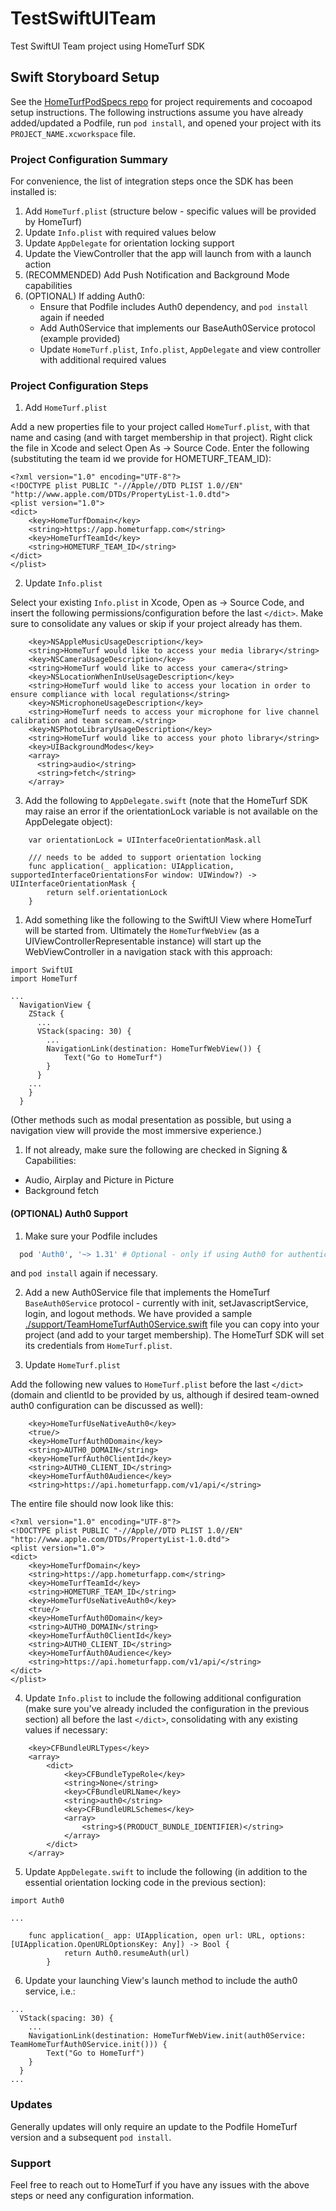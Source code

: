 # TestSwiftUITeam
Test SwiftUI Team project using HomeTurf SDK

## Swift Storyboard Setup

See the [HomeTurfPodSpecs repo](https://github.com/HomeTurf-LLC/hometurfpodspecs) for project requirements and cocoapod setup instructions. The following instructions assume you have already added/updated a Podfile, run `pod install`, and opened your project with its `PROJECT_NAME.xcworkspace` file.

### Project Configuration Summary

For convenience, the list of integration steps once the SDK has been installed is:

1. Add `HomeTurf.plist` (structure below - specific values will be provided by HomeTurf)
2. Update `Info.plist` with required values below
3. Update `AppDelegate` for orientation locking support
4. Update the ViewController that the app will launch from with a launch action
5. (RECOMMENDED) Add Push Notification and Background Mode capabilities
6. (OPTIONAL) If adding Auth0:
   - Ensure that Podfile includes Auth0 dependency, and `pod install` again if needed
   - Add Auth0Service that implements our BaseAuth0Service protocol (example provided)
   - Update `HomeTurf.plist`, `Info.plist`, `AppDelegate` and view controller with additional required values

### Project Configuration Steps

1. Add `HomeTurf.plist`

Add a new properties file to your project called `HomeTurf.plist`, with that name and casing (and with target membership in that project). Right click the file in Xcode and select Open As -> Source Code. Enter the following (substituting the team id we provide for HOMETURF_TEAM_ID):

```
<?xml version="1.0" encoding="UTF-8"?>
<!DOCTYPE plist PUBLIC "-//Apple//DTD PLIST 1.0//EN" "http://www.apple.com/DTDs/PropertyList-1.0.dtd">
<plist version="1.0">
<dict>
    <key>HomeTurfDomain</key>
    <string>https://app.hometurfapp.com</string>
    <key>HomeTurfTeamId</key>
    <string>HOMETURF_TEAM_ID</string>
</dict>
</plist>
```

2. Update `Info.plist`

Select your existing `Info.plist` in Xcode, Open as -> Source Code, and insert the following permissions/configuration before the last `</dict>`. Make sure to consolidate any values or skip if your project already has them.

```
    <key>NSAppleMusicUsageDescription</key>
    <string>HomeTurf would like to access your media library</string>
    <key>NSCameraUsageDescription</key>
    <string>HomeTurf would like to access your camera</string>
    <key>NSLocationWhenInUseUsageDescription</key>
    <string>HomeTurf would like to access your location in order to ensure compliance with local regulations</string>
    <key>NSMicrophoneUsageDescription</key>
    <string>HomeTurf needs to access your microphone for live channel calibration and team scream.</string>
    <key>NSPhotoLibraryUsageDescription</key>
    <string>HomeTurf would like to access your photo library</string>
    <key>UIBackgroundModes</key>
    <array>
      <string>audio</string>
      <string>fetch</string>
    </array>
```

3. Add the following to `AppDelegate.swift` (note that the HomeTurf SDK may raise an error if the orientationLock variable is not available on the AppDelegate object):

```
    var orientationLock = UIInterfaceOrientationMask.all

    /// needs to be added to support orientation locking
    func application(_ application: UIApplication, supportedInterfaceOrientationsFor window: UIWindow?) -> UIInterfaceOrientationMask {
        return self.orientationLock
    }
```

1. Add something like the following to the SwiftUI View where HomeTurf will be started from. Ultimately the `HomeTurfWebView` (as a UIViewControllerRepresentable instance) will start up the WebViewController in a navigation stack with this approach:

```
import SwiftUI
import HomeTurf

...
  NavigationView {
    ZStack {
      ...
      VStack(spacing: 30) {
        ...
        NavigationLink(destination: HomeTurfWebView()) {
            Text("Go to HomeTurf")
        }
      }
    ...
    }
  }
```

(Other methods such as modal presentation as possible, but using a navigation view will provide the most immersive experience.)

1. If not already, make sure the following are checked in Signing & Capabilities:

- Audio, Airplay and Picture in Picture
- Background fetch

#### (OPTIONAL) Auth0 Support

1. Make sure your Podfile includes 

```.sh
  pod 'Auth0', '~> 1.31' # Optional - only if using Auth0 for authentication
```

and `pod install` again if necessary.

2. Add a new Auth0Service file that implements the HomeTurf `BaseAuth0Service` protocol - currently with init, setJavascriptService, login, and logout methods. We have provided a sample [./support/TeamHomeTurfAuth0Service.swift](./TeamHomeTurfAuth0Service.swift) file you can copy into your project (and add to your target membership). The HomeTurf SDK will set its credentials from `HomeTurf.plist`.

3. Update `HomeTurf.plist`

Add the following new values to `HomeTurf.plist` before the last `</dict>` (domain and clientId to be provided by us, although if desired team-owned auth0 configuration can be discussed as well):

```
    <key>HomeTurfUseNativeAuth0</key>
    <true/>
    <key>HomeTurfAuth0Domain</key>
    <string>AUTH0_DOMAIN</string>
    <key>HomeTurfAuth0ClientId</key>
    <string>AUTH0_CLIENT_ID</string>
    <key>HomeTurfAuth0Audience</key>
    <string>https://api.hometurfapp.com/v1/api/</string>
```

The entire file should now look like this:

```
<?xml version="1.0" encoding="UTF-8"?>
<!DOCTYPE plist PUBLIC "-//Apple//DTD PLIST 1.0//EN" "http://www.apple.com/DTDs/PropertyList-1.0.dtd">
<plist version="1.0">
<dict>
    <key>HomeTurfDomain</key>
    <string>https://app.hometurfapp.com</string>
    <key>HomeTurfTeamId</key>
    <string>HOMETURF_TEAM_ID</string>
    <key>HomeTurfUseNativeAuth0</key>
    <true/>
    <key>HomeTurfAuth0Domain</key>
    <string>AUTH0_DOMAIN</string>
    <key>HomeTurfAuth0ClientId</key>
    <string>AUTH0_CLIENT_ID</string>
    <key>HomeTurfAuth0Audience</key>
    <string>https://api.hometurfapp.com/v1/api/</string>
</dict>
</plist>
```

4. Update `Info.plist` to include the following additional configuration (make sure you've already included the configuration in the previous section) all before the last `</dict>`, consolidating with any existing values if necessary:

```
    <key>CFBundleURLTypes</key>
    <array>
        <dict>
            <key>CFBundleTypeRole</key>
            <string>None</string>
            <key>CFBundleURLName</key>
            <string>auth0</string>
            <key>CFBundleURLSchemes</key>
            <array>
                <string>$(PRODUCT_BUNDLE_IDENTIFIER)</string>
            </array>
        </dict>
    </array>
```

5. Update `AppDelegate.swift` to include the following (in addition to the essential orientation locking code in the previous section):

```
import Auth0

...

    func application(_ app: UIApplication, open url: URL, options: [UIApplication.OpenURLOptionsKey: Any]) -> Bool {
            return Auth0.resumeAuth(url)
        }
```

6. Update your launching View's launch method to include the auth0 service, i.e.:

```
...
  VStack(spacing: 30) {
    ...
    NavigationLink(destination: HomeTurfWebView.init(auth0Service: TeamHomeTurfAuth0Service.init())) {
        Text("Go to HomeTurf")
    }
  }
...
```

### Updates

Generally updates will only require an update to the Podfile HomeTurf version and a subsequent `pod install`.

### Support

Feel free to reach out to HomeTurf if you have any issues with the above steps or need any configuration information.

